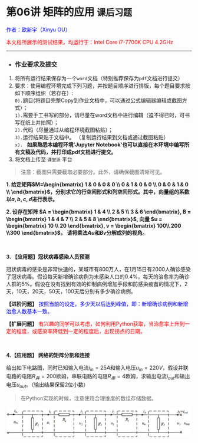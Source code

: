 # **第06讲 矩阵的应用** `课后习题`

<font color="blue">作者：欧新宇（Xinyu OU）</font>

<font color="red">本文档所展示的测试结果，均运行于：Intel Core i7-7700K CPU 4.2GHz</font>

---

- ### **作业要求及提交**

1. 将所有运行结果保存为一个`word`文档（特别推荐保存为`pdf`文档进行提交）
2. 要求：使用编程环境完成下列习题，并按题目顺序进行排版，每个题目要求按如下顺序组织（若存在）:  
`0).`题目(将题目完整Copy到作业文档中，可以通过公式编辑器编辑或截图方式）；  
`1).`需要手工书写的部分，请尽量在word文档中进行编辑（迫不得已时，可书写在纸上并拍照）；  
`2).`代码（尽量通过从编程环境截图粘贴）；  
`3).`运行结果贴于文档中。 （复制运行结果到文档或通过截图粘贴）  
`x). ` **如果熟悉本编程环境'Jupyter Notebook'也可以直接在本环境中编写所有文稿及代码，并打印成pdf文档进行提交。**
3. 将文档上传至 `课堂派` 平台

> 注意：截图只需要截取必要部分。此外，请确保截图清晰可见。


**1. 给定矩阵$M=\begin{bmatrix}
1 & 0 & 0 & 0 \\
0 & 1 & 0 & 0 \\
0 & 0 & 1 & 0 \\
\end{bmatrix}$，分别求它的行空间形式和列空间形式。其中，向量组的系数以$a,b,c,d$进行表示。** 

**2. 设存在矩阵
$A = \begin{bmatrix} 1 & 4 \\ 2 & 5 \\ 3 & 6 \end{bmatrix},
B = \begin{bmatrix} 1 & 4 & 7 \\ 2 & 5 & 8 \end{bmatrix}$, 向量
$u = \begin{bmatrix} 10 \\ 20 \end{bmatrix}, 
v = \begin{bmatrix} 100\\ 200 \\300 \end{bmatrix}$。
请将乘法$Au$和$Bv$分解成列的视角。**

<br/>

**3. 【应用题】冠状病毒感染人员预测**

冠状病毒的感染是非常快速的，某城市有800万人，在1月15日有2000人确诊感染了冠状病毒。假设每天新增确诊病例为未感染人口的0.4%，每天的治愈率为确诊人群的5%。假设在没有找到有效的抑制病例增加手段和防感染疫苗的情况下，2天，10天，20天，50天，100天后分别有多少确诊病例。

**【进阶问题】** <font color="blue">按照当前的设定，多少天以后达到峰值，即：新增确诊病例和新增治愈人数基本一致。</font>

**【扩展问题】** <font color="red">有兴趣的同学可以考虑，如何利用Python获取，当治愈率上升到一定的程度，或感染率降低到一定的程度后，出现拐点的日期。</font>


<br/>

**4.【应用题】 网络的矩阵分割和连接**

给出如下电路图，同时已知输入电流$i_{in}=25A$和输入电压$u_{in}=220V$，假设并联电路的电阻$R_{并}=200$欧姆，串联电路的电阻$R_{串}=4$欧姆，求输出电流$i_{out}$和输出电压$u_{out}$。（输出结果保留2位小数）

> 在Python实现的时候，注意使用合理维度的数组存储数据。

![L0601-hw201](../../Attachments/L0601-hw201.png)



```python

```
